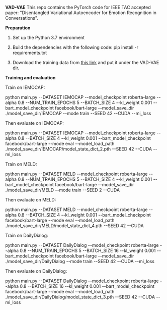 **VAD-VAE**
This repo contains the PyTorch code for IEEE TAC accepted paper: "Disentangled Variational Autoencoder for Emotion Recognition in Conversations".

**Preparation**
1. Set up the Python 3.7 environment

2. Build the dependencies with the following code:
pip install -r requirements.txt

3. Download the training data from [this link](https://drive.google.com/file/d/1HqgroEAvfZcGplBbtxOzhko2-iyYbr9s/view?usp=sharing) and put it under the VAD-VAE dir.

**Training and evaluation**

Train on IEMOCAP:

python main.py --DATASET IEMOCAP --model_checkpoint roberta-large --alpha 0.8 --NUM_TRAIN_EPOCHS 5 --BATCH_SIZE 4 --kl_weight 0.001 --bart_model_checkpoint facebook/bart-large --model_save_dir ./model_save_dir/IEMOCAP --mode train --SEED 42 --CUDA --mi_loss

Then evaluate on IEMOCAP:

python main.py --DATASET IEMOCAP --model_checkpoint roberta-large --alpha 0.8 --BATCH_SIZE 4 --kl_weight 0.001 --bart_model_checkpoint facebook/bart-large --mode eval --model_load_path ./model_save_dir/IEMOCAP/model_state_dict_2.pth --SEED 42 --CUDA --mi_loss

Train on MELD:

python main.py --DATASET MELD --model_checkpoint roberta-large --alpha 0.8 --NUM_TRAIN_EPOCHS 5 --BATCH_SIZE 4 --kl_weight 0.001 --bart_model_checkpoint facebook/bart-large --model_save_dir ./model_save_dir/MELD --mode train --SEED 2 --CUDA

Then evaluate on MELD:

python main.py --DATASET MELD --model_checkpoint roberta-large --alpha 0.8 --BATCH_SIZE 4 --kl_weight 0.001 --bart_model_checkpoint facebook/bart-large --mode eval --model_load_path ./model_save_dir/MELD/model_state_dict_4.pth --SEED 42 --CUDA

Train on DailyDialog:

python main.py --DATASET DailyDialog --model_checkpoint roberta-large --alpha 0.8 --NUM_TRAIN_EPOCHS 5 --BATCH_SIZE 16 --kl_weight 0.001 --bart_model_checkpoint facebook/bart-large --model_save_dir ./model_save_dir/DailyDialog --mode train --SEED 42 --CUDA --mi_loss

Then evaluate on DailyDialog:

python main.py --DATASET DailyDialog --model_checkpoint roberta-large --alpha 0.8 --BATCH_SIZE 16 --kl_weight 0.001 --bart_model_checkpoint facebook/bart-large --mode eval --model_load_path ./model_save_dir/DailyDialog/model_state_dict_3.pth --SEED 42 --CUDA --mi_loss